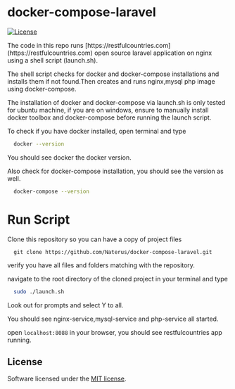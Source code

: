# docker-compose-laravel
<p align="center">

<a href="https://github.com/Naterus/restful-countries/blob/main/LICENSE"><img src="https://restfulcountries.com/assets/images/license-mit.svg" alt="License"></a>
</p>
The code in this repo runs [https://restfulcountries.com](https://restfulcountries.com) open source laravel application on nginx using a shell script (launch.sh).

The shell script checks for docker and docker-compose installations and installs them if not found.Then creates and runs nginx,mysql php image using docker-compose.  

The installation of docker and docker-compose via launch.sh is only tested for ubuntu machine, if you are on windows, ensure to manually install docker toolbox and docker-compose before running the launch script.

To  check if you have docker installed, open terminal and type
```bash
  docker --version
```
You should see docker the docker version.

Also check for docker-compose installation, you should see the version as well.
```bash
  docker-compose --version
```

# Run Script
Clone this repository so you can have a copy of project files

```angular2html
  git clone https://github.com/Naterus/docker-compose-laravel.git
```

verify you have all files and folders matching with the repository.

navigate to the root directory of the cloned project in your terminal and type

```bash
  sudo ./launch.sh
```
Look out for prompts and select Y to all.

You should see nginx-service,mysql-service and php-service all started. 

open `localhost:8088` in your browser, you should see restfulcountries app running.

## License

Software licensed under the [MIT license](https://opensource.org/licenses/MIT).